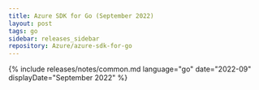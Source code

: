 ```yaml
---
title: Azure SDK for Go (September 2022)
layout: post
tags: go
sidebar: releases_sidebar
repository: Azure/azure-sdk-for-go
---
```

{% include releases/notes/common.md language="go" date="2022-09" displayDate="September 2022" %}
